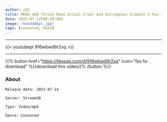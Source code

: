 ```yaml
---
author: j91
title: MUKD-486 Throat Meat Urinal Cruel And Outrageous Iramare X Pus Targeted Guys Fallen Girls Nonoka Yukari Anka Suzune
date: 2023-07-14T00:29:00Z
image: "mukd486pl.jpg"
tags: [censored, Muku]
---
```

___

{{< youtubepl 916wbwd9r2xq >}}
___

{{% button href="https://likessb.com/d/916wbwd9r2xq" icon="fas fa-download" %}}download this video{{% /button %}}
### About

`Release date: 2023-07-14`

`Server: StreamSB`

`Type: Video/mp4`

`Genre:	Censored`